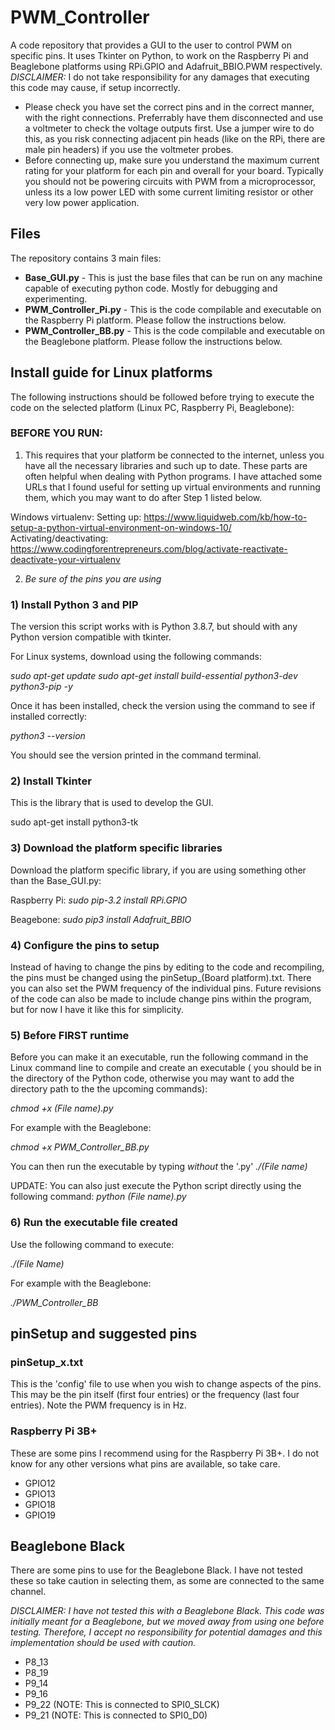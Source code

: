# PWM_Controller
A code repository that provides a GUI to the user to control PWM on specific pins. It uses Tkinter on Python, to work on the Raspberry Pi and Beaglebone platforms using RPi.GPIO and Adafruit_BBIO.PWM respectively.
_DISCLAIMER:_ I do not take responsibility for any damages that executing this code may cause, if setup incorrectly. 
* Please check you have set the correct pins and in the correct manner, with the right connections. Preferrably have them disconnected and use a voltmeter to check the voltage outputs first. Use a jumper wire to do this, as you risk connecting adjacent pin heads (like on the RPi, there are male pin headers) if you use the voltmeter probes. 
* Before connecting up, make sure you understand the maximum current rating for your platform for each pin and overall for your board. Typically you should not be powering circuits with PWM from a microprocessor, unless its a low power LED with some current limiting resistor or other very low power application.

## Files
The repository contains 3 main files:
* **Base_GUI.py** - This is just the base files that can be run on any machine capable of executing python code. Mostly for debugging and experimenting.
* **PWM_Controller_Pi.py** - This is the code compilable and executable on the Raspberry Pi platform. Please follow the instructions below.
* **PWM_Controller_BB.py** - This is the code compilable and executable on the Beaglebone platform. Please follow the instructions below.

## Install guide for Linux platforms
The following instructions should be followed before trying to execute the code on the selected platform (Linux PC, Raspberry Pi, Beaglebone):

### BEFORE YOU RUN:
1) This requires that your platform be connected to the internet, unless you have all the necessary libraries and such up to date. These parts are often helpful when dealing with Python programs. I have attached some URLs that I found useful for setting up virtual environments and running them, which you may want to do after Step 1 listed below.

Windows virtualenv:
Setting up: https://www.liquidweb.com/kb/how-to-setup-a-python-virtual-environment-on-windows-10/
Activating/deactivating: https://www.codingforentrepreneurs.com/blog/activate-reactivate-deactivate-your-virtualenv

2) *Be sure of the pins you are using*

### 1) Install Python 3 and PIP

The version this script works with is Python 3.8.7, but should with any Python version compatible with tkinter.

For Linux systems, download using the following commands:

*sudo apt-get update*
*sudo apt-get install build-essential python3-dev python3-pip -y*

Once it has been installed, check the version using the command to see if installed correctly:

*python3 --version*

You should see the version printed in the command terminal.

### 2) Install Tkinter

This is the library that is used to develop the GUI. 

sudo apt-get install python3-tk

### 3) Download the platform specific libraries
Download the platform specific library, if you are using something other than the Base_GUI.py:

Raspberry Pi:
*sudo pip-3.2 install RPi.GPIO*

Beagebone:
*sudo pip3 install Adafruit_BBIO*

### 4) Configure the pins to setup

Instead of having to change the pins by editing to the code and recompiling, the pins must be changed using the pinSetup_(Board platform).txt. There you can also set the 
PWM frequency of the individual pins. Future revisions of the code can also be made to include change pins within the program, but for now I have it like this for simplicity.

### 5) Before FIRST runtime

Before you can make it an executable, run the following command in the Linux command line to compile and create an executable ( you should be in the directory of the Python code, otherwise you may want to add the directory path to the the upcoming commands):

_chmod +x (File name).py_

For example with the Beaglebone:

_chmod +x PWM_Controller_BB.py_

You can then run the executable by typing *without* the '.py'
_./(File name)_

UPDATE: You can also just execute the Python script directly using the following command:
_python (File name).py_

### 6) Run the executable file created
Use the following command to execute:

_./(File Name)_

For example with the Beaglebone:

_./PWM_Controller_BB_

## pinSetup and suggested pins
### pinSetup_x.txt
This is the 'config' file to use when you wish to change aspects of the pins. This may be the pin itself (first four entries) or the frequency (last four entries). Note the PWM frequency is in Hz.
### Raspberry Pi 3B+
These are some pins I recommend using for the Raspberry Pi 3B+. I do not know for any other versions what pins are available, so take care.
* GPIO12
* GPIO13
* GPIO18
* GPIO19

## Beaglebone Black
There are some pins to use for the Beaglebone Black. I have not tested these so take caution in selecting them, as some are connected to the same channel.

_DISCLAIMER: I have not tested this with a Beaglebone Black. This code was initially meant for a Beaglebone, but we moved away from using one before testing._
_Therefore, I accept no responsibility for potential damages and this implementation should be used with caution._
* P8_13
* P8_19
* P9_14
* P9_16
* P9_22 (NOTE: This is connected to SPI0_SLCK)
* P9_21 (NOTE: This is connected to SPI0_D0)

